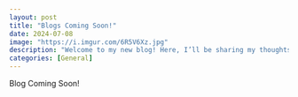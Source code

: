 ```yaml
---
layout: post
title: "Blogs Coming Soon!"
date: 2024-07-08
image: "https://i.imgur.com/6R5V6Xz.jpg"
description: "Welcome to my new blog! Here, I’ll be sharing my thoughts on science, space, and technology."
categories: [General]
---
```


Blog Coming Soon!
